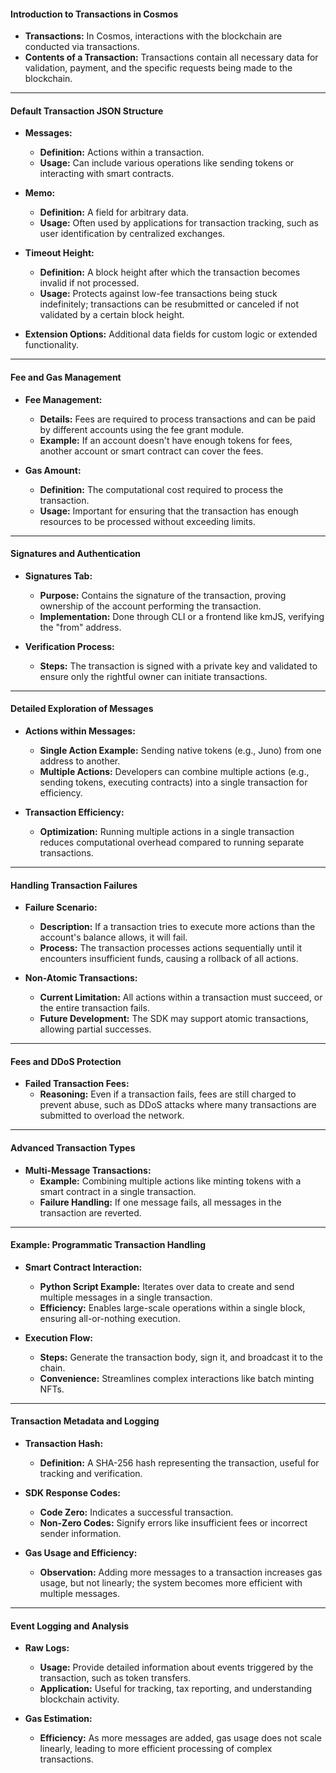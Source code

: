 #### **Introduction to Transactions in Cosmos**

-   **Transactions:** In Cosmos, interactions with the blockchain are conducted via transactions.
-   **Contents of a Transaction:** Transactions contain all necessary data for validation, payment, and the specific requests being made to the blockchain.

* * * *

#### **Default Transaction JSON Structure**

-   **Messages:**

    -   **Definition:** Actions within a transaction.
    -   **Usage:** Can include various operations like sending tokens or interacting with smart contracts.
-   **Memo:**

    -   **Definition:** A field for arbitrary data.
    -   **Usage:** Often used by applications for transaction tracking, such as user identification by centralized exchanges.
-   **Timeout Height:**

    -   **Definition:** A block height after which the transaction becomes invalid if not processed.
    -   **Usage:** Protects against low-fee transactions being stuck indefinitely; transactions can be resubmitted or canceled if not validated by a certain block height.
-   **Extension Options:** Additional data fields for custom logic or extended functionality.

* * * *

#### **Fee and Gas Management**

-   **Fee Management:**

    -   **Details:** Fees are required to process transactions and can be paid by different accounts using the fee grant module.
    -   **Example:** If an account doesn't have enough tokens for fees, another account or smart contract can cover the fees.
-   **Gas Amount:**

    -   **Definition:** The computational cost required to process the transaction.
    -   **Usage:** Important for ensuring that the transaction has enough resources to be processed without exceeding limits.

* * * *

#### **Signatures and Authentication**

-   **Signatures Tab:**

    -   **Purpose:** Contains the signature of the transaction, proving ownership of the account performing the transaction.
    -   **Implementation:** Done through CLI or a frontend like kmJS, verifying the "from" address.
-   **Verification Process:**

    -   **Steps:** The transaction is signed with a private key and validated to ensure only the rightful owner can initiate transactions.

* * * *

#### **Detailed Exploration of Messages**

-   **Actions within Messages:**

    -   **Single Action Example:** Sending native tokens (e.g., Juno) from one address to another.
    -   **Multiple Actions:** Developers can combine multiple actions (e.g., sending tokens, executing contracts) into a single transaction for efficiency.
-   **Transaction Efficiency:**

    -   **Optimization:** Running multiple actions in a single transaction reduces computational overhead compared to running separate transactions.

* * * *

#### **Handling Transaction Failures**

-   **Failure Scenario:**

    -   **Description:** If a transaction tries to execute more actions than the account's balance allows, it will fail.
    -   **Process:** The transaction processes actions sequentially until it encounters insufficient funds, causing a rollback of all actions.
-   **Non-Atomic Transactions:**

    -   **Current Limitation:** All actions within a transaction must succeed, or the entire transaction fails.
    -   **Future Development:** The SDK may support atomic transactions, allowing partial successes.

* * * *

#### **Fees and DDoS Protection**

-   **Failed Transaction Fees:**
    -   **Reasoning:** Even if a transaction fails, fees are still charged to prevent abuse, such as DDoS attacks where many transactions are submitted to overload the network.

* * * *

#### **Advanced Transaction Types**

-   **Multi-Message Transactions:**
    -   **Example:** Combining multiple actions like minting tokens with a smart contract in a single transaction.
    -   **Failure Handling:** If one message fails, all messages in the transaction are reverted.

* * * *

#### **Example: Programmatic Transaction Handling**

-   **Smart Contract Interaction:**

    -   **Python Script Example:** Iterates over data to create and send multiple messages in a single transaction.
    -   **Efficiency:** Enables large-scale operations within a single block, ensuring all-or-nothing execution.
-   **Execution Flow:**

    -   **Steps:** Generate the transaction body, sign it, and broadcast it to the chain.
    -   **Convenience:** Streamlines complex interactions like batch minting NFTs.

* * * *

#### **Transaction Metadata and Logging**

-   **Transaction Hash:**

    -   **Definition:** A SHA-256 hash representing the transaction, useful for tracking and verification.
-   **SDK Response Codes:**

    -   **Code Zero:** Indicates a successful transaction.
    -   **Non-Zero Codes:** Signify errors like insufficient fees or incorrect sender information.
-   **Gas Usage and Efficiency:**

    -   **Observation:** Adding more messages to a transaction increases gas usage, but not linearly; the system becomes more efficient with multiple messages.

* * * *

#### **Event Logging and Analysis**

-   **Raw Logs:**

    -   **Usage:** Provide detailed information about events triggered by the transaction, such as token transfers.
    -   **Application:** Useful for tracking, tax reporting, and understanding blockchain activity.
-   **Gas Estimation:**

    -   **Efficiency:** As more messages are added, gas usage does not scale linearly, leading to more efficient processing of complex transactions.